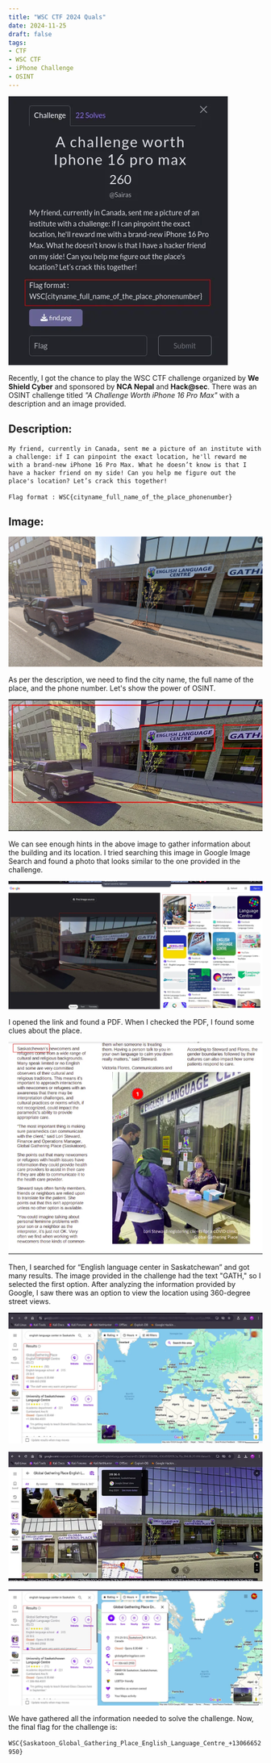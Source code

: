 ```yaml
---
title: "WSC CTF 2024 Quals"
date: 2024-11-25
draft: false
tags:
- CTF
- WSC CTF
- iPhone Challenge
- OSINT
---
```


![Challenge Description](chall.webp)

Recently, I got the chance to play the WSC CTF challenge organized by **We Shield Cyber** and sponsored by **NCA Nepal** and **Hack@sec**. There was an OSINT challenge titled *"A Challenge Worth iPhone 16 Pro Max"* with a description and an image provided.

## Description:
```
My friend, currently in Canada, sent me a picture of an institute with a challenge: if I can pinpoint the exact location, he'll reward me with a brand-new iPhone 16 Pro Max. What he doesn’t know is that I have a hacker friend on my side! Can you help me figure out the place's location? Let’s crack this together!

Flag format : WSC{cityname_full_name_of_the_place_phonenumber}

```

## Image:
![Image provided in challenge](find.png)

As per the description, we need to find the city name, the full name of the place, and the phone number. Let's show the power of OSINT.

![Hint in the image](hint.webp)

We can see enough hints in the above image to gather information about the building and its location. I tried searching this image in Google Image Search and found a photo that looks similar to the one provided in the challenge.

![Same image](link.webp)

I opened the link and found a PDF. When I checked the PDF, I found some clues about the place.

![City hint](city.webp)

Then, I searched for “English language center in Saskatchewan” and got many results. The image provided in the challenge had the text "GATH," so I selected the first option. After analyzing the information provided by Google, I saw there was an option to view the location using 360-degree street views.

![Street View 1](elc1.webp)

![Street View 2](elc2.webp)

![Street View 3](elc3.webp)

We have gathered all the information needed to solve the challenge. Now, the final flag for the challenge is:  

  ```WSC{Saskatoon_Global_Gathering_Place_English_Language_Centre_+13066652950}```
  